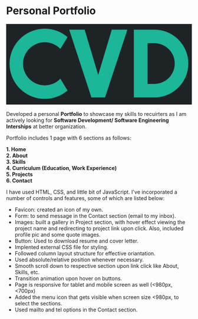 # Personal Portfolio

![Logo data](/img/readme_logo.png?raw=true "Porfolio Logo")

Developed a personal **Portfolio** to showcase my skills to recuirters as I am actively looking for **Software Development/ Software Engineering Interships** at better organization.

Portfolio includes 1 page with 6 sections as follows:

**1. Home** </br>
**2. About** </br>
**3. Skills** </br>
**4. Curriculum (Education, Work Experience)** </br>
**5. Projects** </br>
**6. Contact** </br>

I have used HTML, CSS, and little bit of JavaScript. I've incorporated a number of controls and features, some of which are listed below:

- Favicon: created an icon of my own.
- Form: to send message in the Contact section (email to my inbox).
- Images: built a gallery in Project section, with hover effect viewing the project name and redirecting to project link upon click. Also, included profile pic and some quote images.
- Button: Used to download resume and cover letter.
- Implented external CSS file for styling.
- Followed column layout structure for effective oriantation.
- Used absolute/relative position whenever necessary.
- Smooth scroll down to respective section upon link click like About, Skills, etc.
- Transition animation upon hover on buttons.
- Page is responsive for tablet and mobile screen as well (<980px, <700px)
- Added the menu icon that gets visible when screen size <980px, to select the sections.
- Used mailto and tel options in the Contact section.
